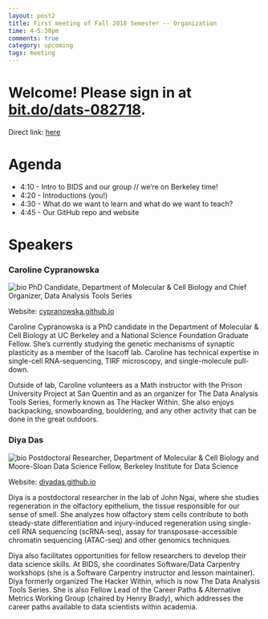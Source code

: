 ```yaml
---
layout: post2
title: First meeting of Fall 2018 Semester -- Organization
time: 4-5:30pm
comments: true
category: upcoming
tags: meeting
---
```


# Welcome! Please sign in at <a href="https://bit.do/dats-082718">bit.do/dats-082718</a>.
Direct link: <a href="https://docs.google.com/spreadsheets/d/1EKZKYoqAiIewM3Kpn6rAiZNwMkBMRLT_5oogHmZQTqo/edit?usp=sharing">here</a>

# Agenda
* 4:10 - Intro to BIDS and our group // we’re on Berkeley time!
* 4:20 - Introductions (you!)  
* 4:30 - What do we want to learn and what do we want to teach?
* 4:45 - Our GitHub repo and website

# Speakers
### Caroline Cypranowska
![bio]({{site.url}}/bioimages/cypranowska.png)
PhD Candidate, Department of Molecular & Cell Biology and Chief Organizer, Data Analysis Tools Series

Website: [cypranowska.github.io](https://cypranowska.github.io)

Caroline Cypranowska is a PhD candidate in the Department of Molecular & Cell Biology at UC Berkeley and a National Science Foundation Graduate Fellow. She’s currently studying the genetic mechanisms of synaptic plasticity as a member of the Isacoff lab. Caroline has technical expertise in single-cell RNA-sequencing, TIRF microscopy, and single-molecule pull-down.

Outside of lab, Caroline volunteers as a Math instructor with the Prison University Project at San Quentin and as an organizer for The Data Analysis Tools Series, formerly known as The Hacker Within. She also enjoys backpacking, snowboarding, bouldering, and any other activity that can be done in the great outdoors.


### Diya Das
![bio]({{site.url}}/bioimages/diyadas.png)  Postdoctoral Researcher, Department of Molecular & Cell Biology and Moore-Sloan Data Science Fellow, Berkeley Institute for Data Science

Website: [diyadas.github.io](https://diyadas.github.io)

Diya is a postdoctoral researcher in the lab of John Ngai, where she studies regeneration in the olfactory epithelium, the tissue responsible for our sense of smell. She analyzes how olfactory stem cells contribute to both steady-state differentiation and injury-induced regeneration using single-cell RNA sequencing (scRNA-seq), assay for transposase-accessible chromatin sequencing (ATAC-seq) and other genomics techniques.

Diya also facilitates opportunities for fellow researchers to develop their data science skills. At BIDS, she coordinates Software/Data Carpentry workshops (she is a Software Carpentry instructor and lesson maintainer). Diya formerly organized The Hacker Within, which is now The Data Analysis Tools Series. She is also Fellow Lead of the Career Paths & Alternative Metrics Working Group (chaired by Henry Brady), which addresses the career paths available to data scientists within academia.
